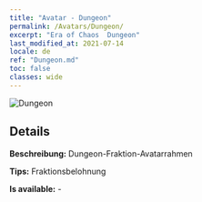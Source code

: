 ```yaml
---
title: "Avatar - Dungeon"
permalink: /Avatars/Dungeon/
excerpt: "Era of Chaos  Dungeon"
last_modified_at: 2021-07-14
locale: de
ref: "Dungeon.md"
toc: false
classes: wide
---
```

 ![Dungeon](/images/a/avatarFrame_45.png)

## Details

 **Beschreibung:** Dungeon-Fraktion-Avatarrahmen 

 **Tips:** Fraktionsbelohnung 

 **Is available:**  - 

